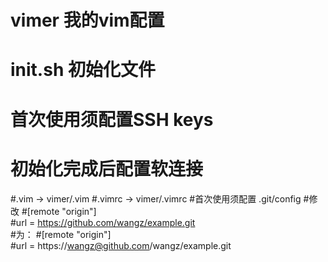 # vimer 我的vim配置
# init.sh 初始化文件
# 首次使用须配置SSH keys 
# 初始化完成后配置软连接
#.vim -> vimer/.vim
#.vimrc -> vimer/.vimrc
#首次使用须配置 .git/config
#修改
#[remote "origin"]  
#url = https://github.com/wangz/example.git  
#为：
#[remote "origin"]  
#url = https://wangz@github.com/wangz/example.git 

